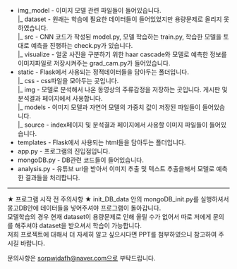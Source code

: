 * img_model - 이미지 모델 관련 파일들이 들어있습니다.  
      |_ dataset - 원래는 학습에 필요한 데이터들이 들어있었지만 용량문제로 올리지 못하였습니다.  
      |_ src - CNN 코드가 작성된 model.py, 모델 학습하는 train.py, 학습한 모델을 토대로 예측을 진행하는 check.py가 있습니다.  
          |_ visualize - 얼굴 사진을 구분하기 위한 haar cascade와 모델로 예측한 정보를 이미지파일로 저장시켜주는 grad_cam.py가 들어있습니다.  
* static - Flask에서 사용되는 정적데이터들을 담아두는 폴더입니다.  
     |_ css - css파일을 모아두는 곳입니다.  
     |_ img - 모델로 분석해서 나온 동영상의 주류감정을 저장하는 곳입니다. 게시판 및 분석결과 페이지에서 사용합니다.  
     |_ models - 이미지 모델과 자연어 모델의 가중치 값이 저장된 파일들이 들어있습니다.  
     |_ source - index페이지 및 분석결과 페이지에서 사용할 이미지 파일들이 들어있습니다.  
* templates - Flask에서 사용되는 html들을 담아두는 폴더입니다.  
* app.py - 프로그램의 진입점입니다.
* mongoDB.py - DB관련 코드들이 들어있습니다.
* analysis.py - 유튜브 url을 받아서 이미지 추출 및 텍스트 추출을해서 모델로 예측한 결과들을 처리합니다.
---
★ 프로그램 시작 전 주의사항 ★
init_DB_data 안의 mongoDB_init.py를 실행하셔서 몽고DB안에 데이터들을 넣어주셔야 프로그램이 돌아갑니다.  
모델학습의 경우 현재 dataset이 용량문제로 인해 올릴 수가 없어서 따로 저에게 문의를 해주셔야 dataset을 받으셔서 학습이 가능합니다.  
저희 프로젝트에 대해서 더 자세히 알고 싶으시다면 PPT를 첨부하였으니 참고하여 주시길 바랍니다.  

문의사항은 sorpwjdafh@naver.com으로 부탁드립니다.
